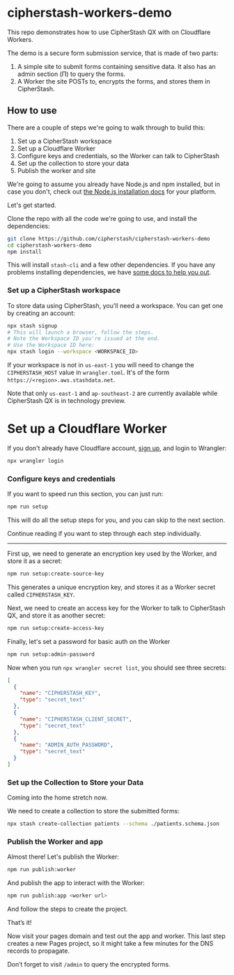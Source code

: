 # cipherstash-workers-demo

This repo demonstrates how to use CipherStash QX with on Cloudflare Workers.

The demo is a secure form submission service, that is made of two parts:

1. A simple site to submit forms containing sensitive data. It also has an admin section (&Pi;) to query the forms.
1. A Worker the site POSTs to, encrypts the forms, and stores them in CipherStash.

## How to use

There are a couple of steps we're going to walk through to build this:

1. Set up a CipherStash workspace
1. Set up a Cloudflare Worker
1. Configure keys and credentials, so the Worker can talk to CipherStash
1. Set up the collection to store your data
1. Publish the worker and site

We're going to assume you already have Node.js and npm installed, but in case you don't, check out [the Node.js installation docs](https://nodejs.org/en/download/package-manager/) for your platform.

Let's get started.

Clone the repo with all the code we're going to use, and install the dependencies:

``` bash
git clone https://github.com/cipherstash/cipherstash-workers-demo
cd cipherstash-workers-demo
npm install
```

This will install `stash-cli` and a few other dependencies. If you have any problems installing dependencies, we have [some docs to help you out](https://docs.cipherstash.com/reference/stash-cli/stash-install-cli.html#step-1-install-dependencies).

### Set up a CipherStash workspace

To store data using CipherStash, you'll need a workspace. You can get one by creating an account:

``` bash
npx stash signup
# This will launch a browser, follow the steps.
# Note the Workspace ID you're issued at the end.
# Use the Workspace ID here:
npx stash login --workspace <WORKSPACE_ID>
```

If your workspace is not in `us-east-1` you will need to change the `CIPHERSTASH_HOST` value in `wrangler.toml`.
It's of the form `https://<region>.aws.stashdata.net`.

Note that only `us-east-1` and `ap-southeast-2` are currently available while CipherStash QX is in technology preview.

# Set up a Cloudflare Worker

If you don't already have Cloudflare account, [sign up](https://dash.cloudflare.com/sign-up), and login to Wrangler:

``` bash
npx wrangler login
```

### Configure keys and credentials

If you want to speed run this section, you can just run:

``` bash
npm run setup
```

This will do all the setup steps for you, and you can skip to the next section.

Continue reading if you want to step through each step individually.

---

First up, we need to generate an encryption key used by the Worker, and store it as a secret:

``` bash
npm run setup:create-source-key
```

This generates a unique encryption key, and stores it as a Worker secret called `CIPHERSTASH_KEY`.

Next, we need to create an access key for the Worker to talk to CipherStash QX, and store it as another secret:

``` bash
npm run setup:create-access-key
```

Finally, let's set a password for basic auth on the Worker

``` bash
npm run setup:admin-password
```

Now when you run `npx wrangler secret list`, you should see three secrets:

``` json
[
  {
    "name": "CIPHERSTASH_KEY",
    "type": "secret_text"
  },
  {
    "name": "CIPHERSTASH_CLIENT_SECRET",
    "type": "secret_text"
  },
  {
    "name": "ADMIN_AUTH_PASSWORD",
    "type": "secret_text"
  }
]
```

### Set up the Collection to Store your Data

Coming into the home stretch now.

We need to create a collection to store the submitted forms:

``` bash
npx stash create-collection patients --schema ./patients.schema.json
```

### Publish the Worker and app

Almost there! Let's publish the Worker:

``` bash
npm run publish:worker
```

And publish the app to interact with the Worker:

``` bash
npm run publish:app <worker url>
```

And follow the steps to create the project.

That’s it!

Now visit your pages domain and test out the app and worker.
This last step creates a new Pages project, so it might take a few minutes for the DNS records to propagate.

Don’t forget to visit `/admin` to query the encrypted forms.
